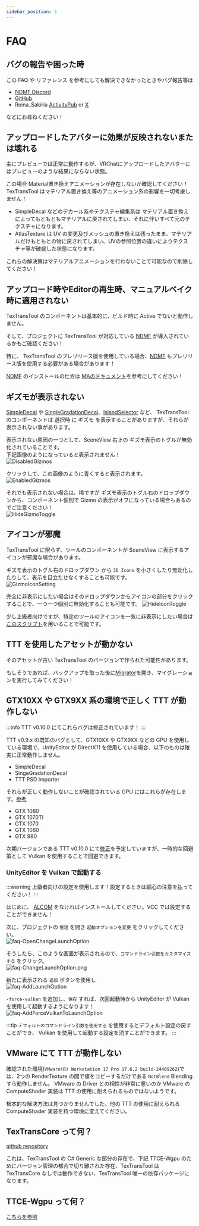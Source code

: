 ```yaml
---
sidebar_position: 3
---
```


# FAQ

## バグの報告や困った時

この FAQ や リファレンス を参考にしても解決できなかったときやバグ報告等は

- [NDMF Discord](https://discord.gg/dV4cVpewmM)
- [GitHub](https://github.com/ReinaS-64892/TexTransTool)
- Reina_Sakiria [ActivityPub](https://misskey.niri.la/@ReinaS_64892) or [X](https://x.com/ReinaS_64892)

などにお尋ねください！

## アップロードしたアバターに効果が反映されないまたは壊れる

主にプレビューでは正常に動作するが、VRChatにアップロードしたアバターにはプレビューのような結果にならない状態。

この場合 Material置き換えアニメーションが存在しないか確認してください！
TexTransTool はマテリアル置き換え等のアニメーション系の影響を一切考慮しません！

- SimpleDecal などのデカール系やテクスチャ編集系は マテリアル置き換えによってもともともマテリアルに戻されてしまい、それに伴いすべて元のテクスチャになります。
- AtlasTexture は UV の変更及びメッシュの置き換えは残ったまま、マテリアルだけもともとの物に戻されてしまい、UVの参照位置の違いによりテクスチャ等が破綻した状態になります。

これらの解決策はマテリアルアニメーションを行わないことで可能なので削除してください！

## アップロード時やEditorの再生時、マニュアルベイク時に適用されない

TexTransTool のコンポーネントは基本的に、ビルド時に Active でないと動作しません。

そして、プロジェクトに TexTransTool が対応している [NDMF](https://github.com/bdunderscore/ndmf) が導入されているかもご確認ください！

特に、 TexTransTool のプレリリース版を使用している場合、[NDMF](https://github.com/bdunderscore/ndmf) もプレリリース版を使用する必要がある場合があります！

[NDMF](https://github.com/bdunderscore/ndmf) のインストールの仕方は [MAのドキュメント](https://modular-avatar.nadena.dev/ja/docs/intro#%E3%83%86%E3%82%B9%E3%83%88%E7%89%88)を参考にしてください！

## ギズモが表示されない

[SimpleDecal](/docs/Reference/SimpleDecal) や [SingleGradationDecal](/docs/Reference/SingleGradationDecal)、[IslandSelector](/docs/Reference/IslandSelector) など、 TexTransTool のコンポーネントは 選択時 に ギズモ を表示することがありますが、それらが表示されない事があります。

表示されない原因の一つとして、SceneView 右上の ギズモ表示のトグルが無効化されていることです。  
下記画像のようになっていると表示されません！  
![DisabledGizmos](img/faq-DisabledGizmos.png)

クリックして、この画像のように青くすると表示されます。  
![EnabledGizmos](img/faq-EnabledGizmos.png)

それでも表示されない場合は、稀ですが ギズモ表示のトグル右のドロップダウンから、コンポーネント個別で Gizmo の表示がオフになっている場合もあるのでご注意ください！  
![HideGizmoToggle](img/faq-HideGizmoToggle.png)

## アイコンが邪魔

TexTransTool に限らず、ツールのコンポーネントが SceneView に表示するアイコンが邪魔な場合があります。

ギズモ表示のトグル右のドロップダウン から `3D Icons` を小さくしたり無効化したりして、表示を目立たせなくすることも可能です。  
![GizmoIconSetting](img/faq-GizmoIconSetting.png)

完全に非表示にしたい場合はそのドロップダウンからアイコンの部分をクリックすることで、一つ一つ個別に無効化することも可能です。
![HideIconToggle](img/faq-HideIconToggle.png)

少し上級者向けですが、特定のツールのアイコンを一気に非表示にしたい場合は[このスクリプト](https://gist.github.com/ReinaS-64892/ea5162bec70ab23404b4b0b4d9033726)を用いることで可能です。

## TTT を使用したアセットが動かない

そのアセットが古い TexTransTool のバージョンで作られた可能性があります。

もしそうであれば、バックアップを取った後に[Migrator](/docs/Reference/EditorWindow/Migrator.md)を開き、マイグレーションを実行してみてください！

## GTX10XX や GTX9XX 系の環境で正しく TTT が動作しない

:::info
TTT v0.10.0 にてこれらバグは修正されています！
:::

TTT v0.9.x の既知のバグとして、GTX10XX や GTX9XX などの GPU を使用している環境で、UnityEditor が DirectX11 を使用している場合、以下のものは確実に正常動作しません。

- SimpleDecal
- SingeGradationDecal
- TTT PSD Importer

それらが正しく動作しないことが確認されている GPU にはこれらが存在します。[参考](https://github.com/ReinaS-64892/TexTransTool/issues/903)

- GTX 1080
- GTX 1070TI
- GTX 1070
- GTX 1060
- GTX 980

次期バージョンである TTT v0.10.0 にて[修正](https://github.com/ReinaS-64892/TexTransTool/issues/904)を予定していますが、一時的な回避策として Vulkan を使用することで回避できます。

### UnityEditor を Vulkan で起動する

:::warning
上級者向けの設定を使用します！設定するときは細心の注意を払ってください！
:::

はじめに、 [ALCOM](https://vrc-get.anatawa12.com/ja/alcom/) をなければインストールしてください。VCC では設定することができません！

次に、プロジェクトの `管理` を開き `起動オプションを変更` をクリックしてください。  
![faq-OpenChangeLaunchOption](img/faq-OpenChangeLaunchOption.png)

そうしたら、このような画面が表示されるので、`コマンドライン引数をカスタマイズする` をクリック。  
![faq-ChangeLaunchOption.png](img/faq-ChangeLaunchOption.png)

新たに表示される `追加` ボタンを使用し  
![faq-AddLaunchOption](img/faq-AddLaunchOption.png)

`-force-vulkan` を追加し、`保存` すれば、次回起動時から UnityEditor が Vulkan を使用して起動するようになります！  
![faq-AddForceVulkanToLaunchOption](img/faq-AddForceVulkanToLaunchOption.png)

:::tip
`デフォルトのコマンドライン引数を使用する` を使用するとデフォルト設定の戻すことができ、 Vulkan を使用して起動する設定を消すことができます。
:::

## VMware にて TTT が動作しない

確認された環境(`VMware(R) Workstation 17 Pro 17.6.2 build-24409262`)では、2つの RenderTexture の間で値をコピーするだけである `NotBlend` Blending すら動作しません。
VMware の Driver との相性が非常に悪いのか VMware の ComputeShader 実装は TTT の使用に耐えられるものではないようです。

根本的な解決方法は見つかりませんでした。他の TTT の使用に耐えられる ComputeShader 実装を持つ環境に変えてください。

## TexTransCore って何？

[github repository](https://github.com/ReinaS-64892/TexTransCore)

これは、TexTransTool の C# Generic な部分の存在で、下記 TTCE-Wgpu のためにバージョン管理の都合で切り離された存在、TexTransTool は TexTransCore なしでは動作できない、TexTransTool 唯一の依存パッケージになります。

## TTCE-Wgpu って何？

[こちらを参照](/docs/TexTransTool-ExtensionPackages/TTCE-Wgpu)
